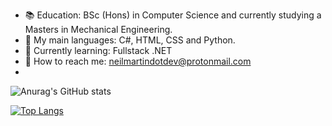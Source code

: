 - :books:  Education: BSc (Hons) in Computer Science and currently studying a Masters in Mechanical Engineering.
- :speech_balloon: My main languages: C#, HTML, CSS and Python.
- :seedling: Currently learning: Fullstack .NET
- :calling: How to reach me: neilmartindotdev@protonmail.com
- 
![Anurag's GitHub stats](https://github-readme-stats.vercel.app/api?username=anuraghazra&show_icons=true&theme=react)

[![Top Langs](https://github-readme-stats.vercel.app/api/top-langs/?username=neilmartindev&hide=css)](https://github.com/neilmartindev/github-readme-stats)

